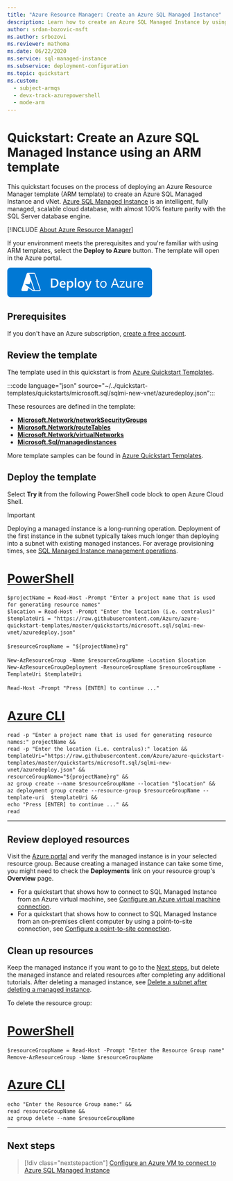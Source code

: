 ```yaml
---
title: "Azure Resource Manager: Create an Azure SQL Managed Instance"
description: Learn how to create an Azure SQL Managed Instance by using an Azure Resource Manager template.
author: srdan-bozovic-msft
ms.author: srbozovi
ms.reviewer: mathoma
ms.date: 06/22/2020
ms.service: sql-managed-instance
ms.subservice: deployment-configuration
ms.topic: quickstart
ms.custom:
  - subject-armqs
  - devx-track-azurepowershell
  - mode-arm
---
```


# Quickstart: Create an Azure SQL Managed Instance using an ARM template

This quickstart focuses on the process of deploying an Azure Resource Manager template (ARM template) to create an Azure SQL Managed Instance and vNet. [Azure SQL Managed Instance](sql-managed-instance-paas-overview.md) is an intelligent, fully managed, scalable cloud database, with almost 100% feature parity with the SQL Server database engine.

[!INCLUDE [About Azure Resource Manager](../includes/resource-manager-quickstart-introduction.md)]

If your environment meets the prerequisites and you're familiar with using ARM templates, select the **Deploy to Azure** button. The template will open in the Azure portal.

[![Deploy to Azure](../media/template-deployments/deploy-to-azure.svg)](https://portal.azure.com/#create/Microsoft.Template/uri/https%3A%2F%2Fraw.githubusercontent.com%2FAzure%2Fazure-quickstart-templates%2Fmaster%2Fquickstarts%2Fmicrosoft.sql%2Fsqlmi-new-vnet%2Fazuredeploy.json)

## Prerequisites

If you don't have an Azure subscription, [create a free account](https://azure.microsoft.com/free/).

## Review the template

The template used in this quickstart is from [Azure Quickstart Templates](https://azure.microsoft.com/resources/templates/sqlmi-new-vnet/).

:::code language="json" source="~/../quickstart-templates/quickstarts/microsoft.sql/sqlmi-new-vnet/azuredeploy.json":::

These resources are defined in the template:

- [**Microsoft.Network/networkSecurityGroups**](/azure/templates/microsoft.Network/networkSecurityGroups)
- [**Microsoft.Network/routeTables**](/azure/templates/microsoft.Network/routeTables)
- [**Microsoft.Network/virtualNetworks**](/azure/templates/microsoft.Network/virtualNetworks)
- [**Microsoft.Sql/managedinstances**](/azure/templates/microsoft.sql/managedinstances)

More template samples can be found in [Azure Quickstart Templates](https://azure.microsoft.com/resources/templates/?resourceType=Microsoft.Sql&pageNumber=1&sort=Popular).

## Deploy the template

Select **Try it** from the following PowerShell code block to open Azure Cloud Shell.

> [!IMPORTANT]
> Deploying a managed instance is a long-running operation. Deployment of the first instance in the subnet typically takes much longer than deploying into a subnet with existing managed instances. For average provisioning times, see [SQL Managed Instance management operations](management-operations-overview.md#duration).

# [PowerShell](#tab/azure-powershell)

```azurepowershell-interactive
$projectName = Read-Host -Prompt "Enter a project name that is used for generating resource names"
$location = Read-Host -Prompt "Enter the location (i.e. centralus)"
$templateUri = "https://raw.githubusercontent.com/Azure/azure-quickstart-templates/master/quickstarts/microsoft.sql/sqlmi-new-vnet/azuredeploy.json"

$resourceGroupName = "${projectName}rg"

New-AzResourceGroup -Name $resourceGroupName -Location $location
New-AzResourceGroupDeployment -ResourceGroupName $resourceGroupName -TemplateUri $templateUri

Read-Host -Prompt "Press [ENTER] to continue ..."
```

# [Azure CLI](#tab/azure-cli)

```azurecli-interactive
read -p "Enter a project name that is used for generating resource names:" projectName &&
read -p "Enter the location (i.e. centralus):" location &&
templateUri="https://raw.githubusercontent.com/Azure/azure-quickstart-templates/master/quickstarts/microsoft.sql/sqlmi-new-vnet/azuredeploy.json" &&
resourceGroupName="${projectName}rg" &&
az group create --name $resourceGroupName --location "$location" &&
az deployment group create --resource-group $resourceGroupName --template-uri  $templateUri &&
echo "Press [ENTER] to continue ..." &&
read
```

---

## Review deployed resources

Visit the [Azure portal](https://portal.azure.com/#blade/HubsExtension/BrowseResourceGroups) and verify the managed instance is in your selected resource group. Because creating a managed instance can take some time, you might need to check the **Deployments** link on your resource group's **Overview** page.

- For a quickstart that shows how to connect to SQL Managed Instance from an Azure virtual machine, see [Configure an Azure virtual machine connection](connect-vm-instance-configure.md).
- For a quickstart that shows how to connect to SQL Managed Instance from an on-premises client computer by using a point-to-site connection, see [Configure a point-to-site connection](point-to-site-p2s-configure.md).

## Clean up resources

Keep the managed instance if you want to go to the [Next steps](#next-steps), but delete the managed instance and related resources after completing any additional tutorials. After deleting a managed instance, see [Delete a subnet after deleting a managed instance](virtual-cluster-delete.md).


To delete the resource group:

# [PowerShell](#tab/azure-powershell)

```azurepowershell-interactive
$resourceGroupName = Read-Host -Prompt "Enter the Resource Group name"
Remove-AzResourceGroup -Name $resourceGroupName
```

# [Azure CLI](#tab/azure-cli)

```azurecli
echo "Enter the Resource Group name:" &&
read resourceGroupName &&
az group delete --name $resourceGroupName
```

---

## Next steps

> [!div class="nextstepaction"]
> [Configure an Azure VM to connect to Azure SQL Managed Instance](connect-vm-instance-configure.md)
